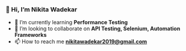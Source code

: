 ### 👋 Hi, I’m Nikita Wadekar
- 🌱 I’m currently learning **Performance Testing**
- 💞️ I’m looking to collaborate on **API Testing, Selenium, Automation Frameworks**
- 📫 How to reach me **nikitawadekar2019@gmail.com**


<!---
wpnikita/wpnikita is a ✨ special ✨ repository because its `README.md` (this file) appears on your GitHub profile.
You can click the Preview link to take a look at your changes.
--->
